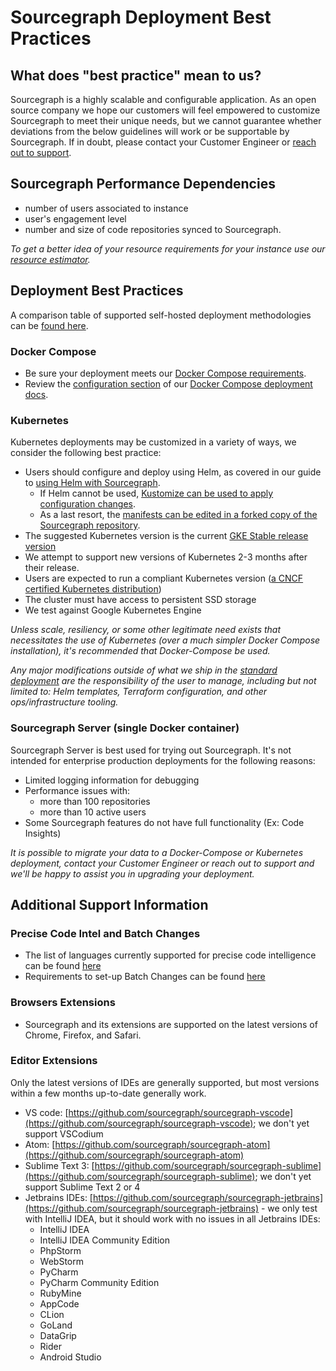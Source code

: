 # Sourcegraph Deployment Best Practices

## What does "best practice" mean to us?

Sourcegraph is a highly scalable and configurable application. As an open source company we hope our customers will feel empowered to customize Sourcegraph to meet their unique needs, but we cannot guarantee whether deviations from the below guidelines will work or be supportable by Sourcegraph. If in doubt, please contact your Customer Engineer or [reach out to support](../index.md#get-help).

## Sourcegraph Performance Dependencies

- number of users associated to instance
- user's engagement level
- number and size of code repositories synced to Sourcegraph.

_To get a better idea of your resource requirements for your instance use our_ [_resource estimator_](deploy/resource_estimator.md)_._

## Deployment Best Practices

A comparison table of supported self-hosted deployment methodologies can be [found here](deploy/index.md#deployment-types).

### Docker Compose

- Be sure your deployment meets our [Docker Compose requirements](deploy/docker-compose/index.md#requirements).
- Review the [configuration section](deploy/docker-compose/index.md#configuration) of our [Docker Compose deployment docs](deploy/docker-compose/index.md).

### Kubernetes

Kubernetes deployments may be customized in a variety of ways, we consider the following best practice:

- Users should configure and deploy using Helm, as covered in our guide to [using Helm with Sourcegraph](deploy/kubernetes/helm.md).
  -  If Helm cannot be used, [Kustomize can be used to apply configuration changes](deploy/kubernetes/kustomize.md).
  -  As a last resort, the [manifests can be edited in a forked copy of the Sourcegraph repository](deploy/kubernetes/index.md).
- The suggested Kubernetes version is the current [GKE Stable release version](https://cloud.google.com/kubernetes-engine/docs/release-notes-stable)
- We attempt to support new versions of Kubernetes 2-3 months after their release.
- Users are expected to run a compliant Kubernetes version ([a CNCF certified Kubernetes distribution](https://github.com/cncf/k8s-conformance))
- The cluster must have access to persistent SSD storage
- We test against Google Kubernetes Engine

_Unless scale, resiliency, or some other legitimate need exists that necessitates the use of Kubernetes (over a much simpler Docker Compose installation), it's recommended that Docker-Compose be used._

_Any major modifications outside of what we ship in the [standard deployment](https://github.com/sourcegraph/deploy-sourcegraph) are the responsibility of the user to manage, including but not limited to: Helm templates, Terraform configuration, and other ops/infrastructure tooling._

### Sourcegraph Server (single Docker container)

Sourcegraph Server is best used for trying out Sourcegraph. It's not intended for enterprise production deployments for the following reasons:

- Limited logging information for debugging
- Performance issues with:
  - more than 100 repositories
  - more than 10 active users
- Some Sourcegraph features do not have full functionality (Ex: Code Insights)

_It is possible to migrate your data to a Docker-Compose or Kubernetes deployment, contact your Customer Engineer or reach out to support and we'll be happy to assist you in upgrading your deployment._

## Additional Support Information

### Precise Code Intel and Batch Changes

- The list of languages currently supported for precise code intelligence can be found [here](https://docs.sourcegraph.com/code_intelligence/references/indexers)
- Requirements to set-up Batch Changes can be found [here](https://docs.sourcegraph.com/batch_changes/references/requirements)

### Browsers Extensions

- Sourcegraph and its extensions are supported on the latest versions of Chrome, Firefox, and Safari.

### Editor Extensions

Only the latest versions of IDEs are generally supported, but most versions within a few months up-to-date generally work.

- VS code: [https://github.com/sourcegraph/sourcegraph-vscode](https://github.com/sourcegraph/sourcegraph-vscode); we don't yet support VSCodium
- Atom: [https://github.com/sourcegraph/sourcegraph-atom](https://github.com/sourcegraph/sourcegraph-atom)
- Sublime Text 3: [https://github.com/sourcegraph/sourcegraph-sublime](https://github.com/sourcegraph/sourcegraph-sublime); we don't yet support Sublime Text 2 or 4
- Jetbrains IDEs: [https://github.com/sourcegraph/sourcegraph-jetbrains](https://github.com/sourcegraph/sourcegraph-jetbrains) - we only test with IntelliJ IDEA, but it should work with no issues in all Jetbrains IDEs:
  - IntelliJ IDEA
  - IntelliJ IDEA Community Edition
  - PhpStorm
  - WebStorm
  - PyCharm
  - PyCharm Community Edition
  - RubyMine
  - AppCode
  - CLion
  - GoLand
  - DataGrip
  - Rider
  - Android Studio
